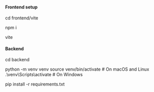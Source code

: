 #### Frontend setup 
cd frontend/vite 

npm i 

vite 

#### Backend 

cd backend

python -m venv venv
source venv/bin/activate  # On macOS and Linux
.\venv\Scripts\activate  # On Windows

pip install -r requirements.txt
